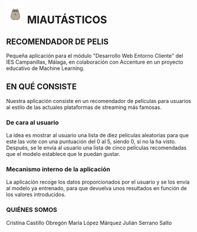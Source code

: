# <img src="logo.png" widht="50px" height="50px"> MIAUTÁSTICOS

## RECOMENDADOR DE PELIS

Pequeña aplicación para el módulo "Desarrollo Web Entorno Cliente" del IES Campanillas, Málaga, en colaboración con Accenture en un proyecto educativo de Machine Learning.

## EN QUÉ CONSISTE
Nuestra aplicación consiste en un recomendador de películas para usuarios al estilo de las actuales plataformas de streaming más famosas.

### De cara al usuario
La idea es mostrar al usuario una lista de diez películas aleatorias para que este las vote con una puntuación del 0 al 5, siendo 0, si no la ha visto. 
Después, se le envía al usuario una lista de cinco películas recomendadas que el modelo establece que le puedan gustar.

### Mecanismo interno de la aplicación
La aplicación recoge los datos proporcionados por el usuario y se los envía al modelo ya entrenado, para que devuelva unos resultados en función de los valores introducidos.

### QUIÉNES SOMOS
Cristina Castillo Obregón
María López Márquez
Julián Serrano Salto
